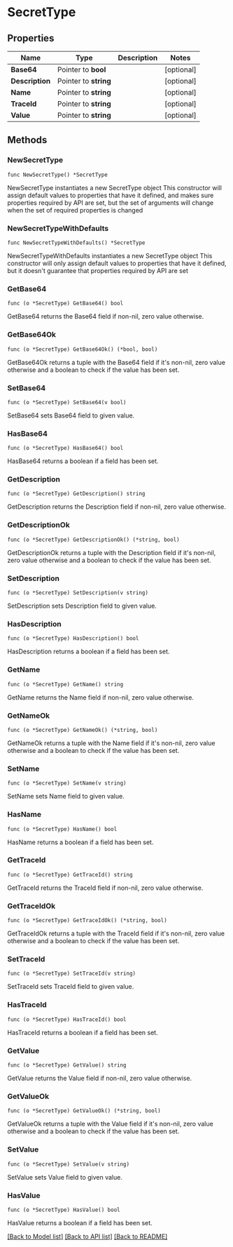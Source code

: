 # SecretType

## Properties

Name | Type | Description | Notes
------------ | ------------- | ------------- | -------------
**Base64** | Pointer to **bool** |  | [optional] 
**Description** | Pointer to **string** |  | [optional] 
**Name** | Pointer to **string** |  | [optional] 
**TraceId** | Pointer to **string** |  | [optional] 
**Value** | Pointer to **string** |  | [optional] 

## Methods

### NewSecretType

`func NewSecretType() *SecretType`

NewSecretType instantiates a new SecretType object
This constructor will assign default values to properties that have it defined,
and makes sure properties required by API are set, but the set of arguments
will change when the set of required properties is changed

### NewSecretTypeWithDefaults

`func NewSecretTypeWithDefaults() *SecretType`

NewSecretTypeWithDefaults instantiates a new SecretType object
This constructor will only assign default values to properties that have it defined,
but it doesn't guarantee that properties required by API are set

### GetBase64

`func (o *SecretType) GetBase64() bool`

GetBase64 returns the Base64 field if non-nil, zero value otherwise.

### GetBase64Ok

`func (o *SecretType) GetBase64Ok() (*bool, bool)`

GetBase64Ok returns a tuple with the Base64 field if it's non-nil, zero value otherwise
and a boolean to check if the value has been set.

### SetBase64

`func (o *SecretType) SetBase64(v bool)`

SetBase64 sets Base64 field to given value.

### HasBase64

`func (o *SecretType) HasBase64() bool`

HasBase64 returns a boolean if a field has been set.

### GetDescription

`func (o *SecretType) GetDescription() string`

GetDescription returns the Description field if non-nil, zero value otherwise.

### GetDescriptionOk

`func (o *SecretType) GetDescriptionOk() (*string, bool)`

GetDescriptionOk returns a tuple with the Description field if it's non-nil, zero value otherwise
and a boolean to check if the value has been set.

### SetDescription

`func (o *SecretType) SetDescription(v string)`

SetDescription sets Description field to given value.

### HasDescription

`func (o *SecretType) HasDescription() bool`

HasDescription returns a boolean if a field has been set.

### GetName

`func (o *SecretType) GetName() string`

GetName returns the Name field if non-nil, zero value otherwise.

### GetNameOk

`func (o *SecretType) GetNameOk() (*string, bool)`

GetNameOk returns a tuple with the Name field if it's non-nil, zero value otherwise
and a boolean to check if the value has been set.

### SetName

`func (o *SecretType) SetName(v string)`

SetName sets Name field to given value.

### HasName

`func (o *SecretType) HasName() bool`

HasName returns a boolean if a field has been set.

### GetTraceId

`func (o *SecretType) GetTraceId() string`

GetTraceId returns the TraceId field if non-nil, zero value otherwise.

### GetTraceIdOk

`func (o *SecretType) GetTraceIdOk() (*string, bool)`

GetTraceIdOk returns a tuple with the TraceId field if it's non-nil, zero value otherwise
and a boolean to check if the value has been set.

### SetTraceId

`func (o *SecretType) SetTraceId(v string)`

SetTraceId sets TraceId field to given value.

### HasTraceId

`func (o *SecretType) HasTraceId() bool`

HasTraceId returns a boolean if a field has been set.

### GetValue

`func (o *SecretType) GetValue() string`

GetValue returns the Value field if non-nil, zero value otherwise.

### GetValueOk

`func (o *SecretType) GetValueOk() (*string, bool)`

GetValueOk returns a tuple with the Value field if it's non-nil, zero value otherwise
and a boolean to check if the value has been set.

### SetValue

`func (o *SecretType) SetValue(v string)`

SetValue sets Value field to given value.

### HasValue

`func (o *SecretType) HasValue() bool`

HasValue returns a boolean if a field has been set.


[[Back to Model list]](../README.md#documentation-for-models) [[Back to API list]](../README.md#documentation-for-api-endpoints) [[Back to README]](../README.md)


